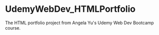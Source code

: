 # UdemyWebDev_HTMLPortfolio
The HTML portfolio project from Angela Yu's Udemy Web Dev Bootcamp course.
